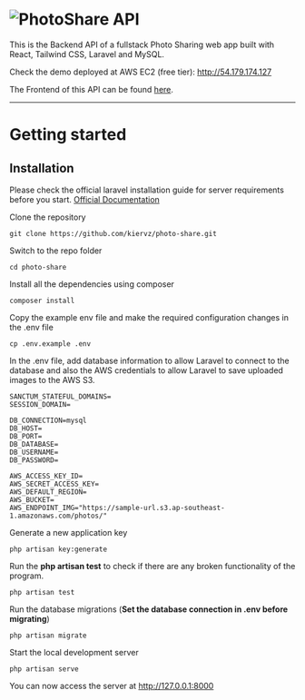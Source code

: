 # ![PhotoShare API](logo.png)

This is the Backend API of a fullstack Photo Sharing web app built with React, Tailwind CSS, Laravel and MySQL.

Check the demo deployed at AWS EC2 (free tier): http://54.179.174.127

The Frontend of this API can be found [here](https://github.com/kiervz/photo-sharer-fe).

----------

# Getting started

## Installation

Please check the official laravel installation guide for server requirements before you start. [Official Documentation](https://laravel.com/docs/8.x/installation)

Clone the repository

    git clone https://github.com/kiervz/photo-share.git

Switch to the repo folder

    cd photo-share

Install all the dependencies using composer

    composer install

Copy the example env file and make the required configuration changes in the .env file

    cp .env.example .env

In the .env file, add database information to allow Laravel to connect to the database and also the AWS credentials to allow Laravel to save uploaded images to the AWS S3.

    SANCTUM_STATEFUL_DOMAINS=
    SESSION_DOMAIN=

    DB_CONNECTION=mysql
    DB_HOST=
    DB_PORT=
    DB_DATABASE=
    DB_USERNAME=
    DB_PASSWORD=

    AWS_ACCESS_KEY_ID=
    AWS_SECRET_ACCESS_KEY=
    AWS_DEFAULT_REGION=
    AWS_BUCKET=
    AWS_ENDPOINT_IMG="https://sample-url.s3.ap-southeast-1.amazonaws.com/photos/"

Generate a new application key

    php artisan key:generate

Run the **php artisan test** to check if there are any broken functionality of the program.

    php artisan test

Run the database migrations (**Set the database connection in .env before migrating**)

    php artisan migrate

Start the local development server

    php artisan serve

You can now access the server at http://127.0.0.1:8000
